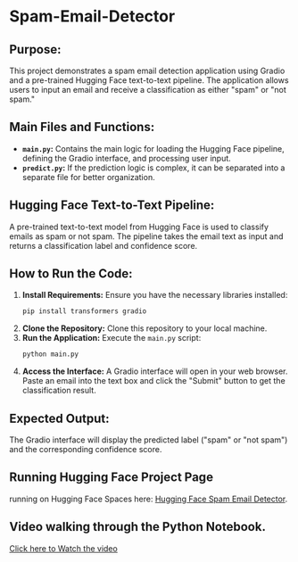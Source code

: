 # Spam-Email-Detector

## Purpose:
This project demonstrates a spam email detection application using Gradio and a pre-trained Hugging Face text-to-text pipeline. The application allows users to input an email and receive a classification as either "spam" or "not spam."

## Main Files and Functions:
* **`main.py`:** Contains the main logic for loading the Hugging Face pipeline, defining the Gradio interface, and processing user input.
* **`predict.py`:** If the prediction logic is complex, it can be separated into a separate file for better organization.

## Hugging Face Text-to-Text Pipeline:
A pre-trained text-to-text model from Hugging Face is used to classify emails as spam or not spam. The pipeline takes the email text as input and returns a classification label and confidence score.

## How to Run the Code:
1. **Install Requirements:** Ensure you have the necessary libraries installed:
   ```bash
   pip install transformers gradio
   ```
2. **Clone the Repository:** Clone this repository to your local machine.
3. **Run the Application:** Execute the `main.py` script:
   ```bash
   python main.py
   ```
4. **Access the Interface:** A Gradio interface will open in your web browser. Paste an email into the text box and click the "Submit" button to get the classification result.

## Expected Output:
The Gradio interface will display the predicted label ("spam" or "not spam") and the corresponding confidence score.

## Running Hugging Face Project Page
 running on Hugging Face Spaces here: [Hugging Face Spam Email Detector](https://huggingface.co/spaces/RakanAlsheraiwi/Spam_Email_Detector).

## Video walking through the Python Notebook.
[Click here to Watch the video ](https://youtu.be/KYMw_W)

